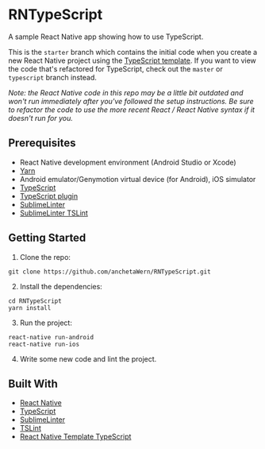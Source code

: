 # RNTypeScript
A sample React Native app showing how to use TypeScript.

This is the `starter` branch which contains the initial code when you create a new React Native project using the [TypeScript template](https://github.com/emin93/react-native-template-typescript).
If you want to view the code that's refactored for TypeScript, check out the `master` or `typescript` branch instead.

*Note: the React Native code in this repo may be a little bit outdated and won't run immediately after you've followed the setup instructions. Be sure to refactor the code to use the more recent React / React Native syntax if it doesn't run for you.*

## Prerequisites

-   React Native development environment (Android Studio or Xcode)
-   [Yarn](https://yarnpkg.com)
-   Android emulator/Genymotion virtual device (for Android), iOS simulator
-   [TypeScript](https://www.typescriptlang.org/)
-   [TypeScript plugin](https://packagecontrol.io/packages/TypeScript)
-   [SublimeLinter](https://github.com/SublimeLinter/SublimeLinter)
-   [SublimeLinter TSLint](https://github.com/SublimeLinter/SublimeLinter-tslint)


## Getting Started

1.  Clone the repo:

```
git clone https://github.com/anchetaWern/RNTypeScript.git
```

2.  Install the dependencies:

```
cd RNTypeScript
yarn install
```

3. Run the project:

```
react-native run-android
react-native run-ios
```

4. Write some new code and lint the project.


## Built With

- [React Native](https://facebook.github.io/react-native/)
- [TypeScript](https://www.typescriptlang.org/)
- [SublimeLinter](http://www.sublimelinter.com/en/stable/)
- [TSLint](https://github.com/palantir/tslint)
- [React Native Template TypeScript](https://github.com/emin93/react-native-template-typescript)
